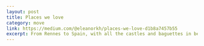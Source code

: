 ```yaml
---
layout: post
title: Places we love
category: move
link: https://medium.com/@eleanorkh/places-we-love-d1b8a7457b55
excerpt: From Rennes to Spain, with all the castles and baguettes in between
---
```


